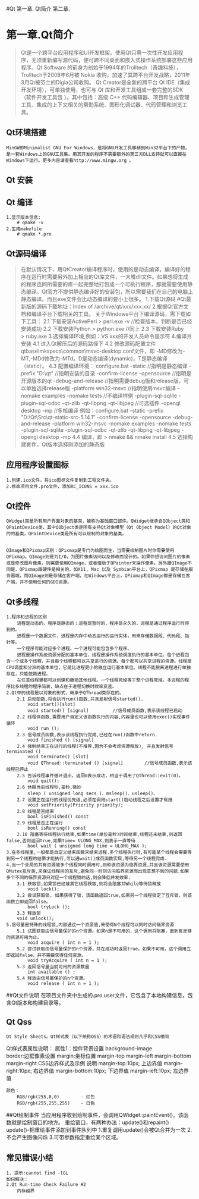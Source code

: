 #Qt
	第一章. Qt简介
	第二章.



# 第一章.Qt简介
>	Qt是一个跨平台应用程序和UI开发框架。使用Qt只需一次性开发应用程序，无须重新编写源代码，便可跨不同桌面和嵌入式操作系统部署这些应用程序。Qt Software 的前身为创始于1994年的Trolltech（奇趣科技），Trolltech于2008年6月被 Nokia 收购，加速了其跨平台开发战略，2011年3月Qt被芬兰的Digia公司收购。
>	Qt Creator是全新的跨平台 Qt IDE（集成开发环境），可单独使用，也可与 Qt 库和开发工具组成一套完整的SDK（软件开发工具包 ）。其中包括：高级 C++ 代码编辑器、项目和生成管理工具、集成的上下文相关的帮助系统、图形化调试器、代码管理和浏览工具。
>	

## Qt环境搭建	
	MinGW即Minimalist GNU For Windows，是将GNU开发工具移植到Win32平台下的产物，是一套Windows上的GNU工具集。用其开发的程序不需要额外的第三方DLL支持就可以直接在Windows下运行。更多内容请查看http://www.mingw.org 。
## Qt 安装

## Qt 编译
	1.显示版本信息:
		# qmake -v 
	2.生成makefile
		# qmake *.pro

## Qt源码编译
>	在默认情况下，用QtCreator编译程序时，使用的是动态编译。编译好的程序在运行时需要另外加上相应的Qt库文件，一大堆dll文件。如果想将生成的程序连同所需要的库一起完整地打包成一个可执行程序，那就需要使用静态编译。Qt官方不提供静态编译好的安装包，所以需要我们在自己的电脑上静态编译。而且exe文件会比动态编译的要小上很多。
	1.下载Qt源码
		#Qt最新版的源码下载地址：Index of /archive/qt/xxx/xxx.xx/
	2.根据Qt官方文档和编译平台下载相关的工具。
		关于Windows平台下编译源码，需下载如下工具：
		2.1 下载安装ActivePerl
			> perl.exe -v  //检查版本，判断是否已经安装成功
		2.2 下载安装Python
			> python.exe 	//同上
		2.3 下载安装Ruby				
			> ruby.exe
	3.选择编译环境,例如：VS xxx的开发人员命令提示符
	4.编译并安装
		4.1 进入Qt解压后的源码路径下
		4.2 修改源码配置文件qtbase\mkspecs\common\msvc-desktop.conf文件，即
			-MD修改为-MT,-MDd修改为-MTd。D是动态编译(dynamic)，T是静态编译（static）。
		4.3 配置编译环境：
			configure.bat 
				-static //指明是静态编译
				-prefix "D:\qt" //指明安装的目录
				-confirm-license -opensource  //指明是开源版本的qt
				-debug-and-release //指明需要debug版和release版，可以单独选择release版
				-platform win32-msvc  //指明使用msvc编译
				-nomake examples -nomake tests  //不编译样例
				-plugin-sql-sqlite -plugin-sql-odbc -qt-zlib -qt-libpng -qt-libjpeg //可选插件
				-opengl desktop 
				-mp //多核编译
			例如：configure.bat -static -prefix "D:\Qt\Src\qt-static-src-5.14.1" -confirm-license -opensource  -debug-and-release -platform win32-msvc  -nomake examples -nomake tests  -plugin-sql-sqlite -plugin-sql-odbc -qt-zlib -qt-libpng -qt-libjpeg -opengl desktop -mp
		4.4 编译，即 > nmake && nmake install 
		4.5 选择构建套件，Qt版本选择刚添加的静态版
## 应用程序设置图标
	1.创建.ico文件，将ico图标文件复制到工程文件夹。
	2.修改项目文件.pro文件，添加RC_ICONS = xxx.ico

## Qt控件
	QWidget类是所有用户界面对象的基类，被称为基础窗口部件。QWidget继承自QObject类和QPaintDevice类，其中QObject类是所有支持Qt对象模型（Qt Object Model）的Qt对象的的基类，QPaintDevice类是所有可以绘制的对象的基类。


	QImage和QPixmap区别：QPixmap是专门为绘图而生，当需要绘制图片时你需要使用QPixmap。QImage则是为I/O，为图片像素访问以及修改而设计的。如果你想访问图片的像素或是修改图片像素，则需要使用QImage，或者借助于QPainter来操作像素。另外跟QImage不同是，QPixmap跟硬件是相关的，如X11, Mac 以及 Symbian平台上，QPixmap 是存储在服务器端，而QImage则是存储在客户端，在Windows平台上，QPixmap和QImage都是存储在客户端，并不使用任何的GDI资源。

## Qt多线程
	1.程序和进程的区别
		进程是动态的，程序是静态的；进程是暂时的，程序是永久的，进程是通过程序运行时得到的。
		进程是一个数据文件，进程是内存中动态运行的运行实体，用来存储数据段、代码段、指针等。
		一个程序可能对应多个进程。一个进程可能包含多个程序。
		进程是操作系统资源分配的基本单位，线程是操作系统调度执行的基本单位。每个进程包含一个或多个线程，并且每个线程都可以共享进行的资源。每个都可以共享进程的资源。线程是CPU调度和分派的基本单位，它是比进程更小的独立运行基本单位。线程不能脱离进程进行单独存在，只能依赖进程。
		在任意线程里都可以创建和撤销其他线程。一个线程死掉等于整个进程死掉。多进程的程序比多线程的程序简装，缺点在于进程切换时效率变差。
	2.Qt中的线程是以对象的形式，继承于QThread类存在的。		
		2.1 启动函数,将会执行run()函数,并且发射信号started().
			void start()[slot]
			void started() [signal]			//信号成员函数,表示该线程已启动
		2.2 线程体函数,需要用户自定义该函数执行的内容,内容里也可以使用exec()实现事件循环
			void run ();
		2.3 信号成员函数,表示该线程执行完成,已经在run()函数中return.			
			void finished () [signal]
		2.4 强制结束正在进行的线程(不推荐,因为不会考虑资源释放), 并且发射信号terminated () 
			void terminate() [slot]
			void QThread::terminated () [signal]		//信号成员函数,表示该线程已停止
		2.5 告诉线程事件循环退出，返回0表示成功，相当于调用了QThread::exit(0)。 		
			void quit();
		2.6 休眠当前线程秒,毫秒,微妙
			sleep ( unsigned long secs )、msleep()、usleep()、
		2.7 设置正在运行的线程优先级,必须在调用start()启动线程之后设置才有用
			void setPriority(Priority priority);
		2.8 线程是否结束 
			bool isFinished() const 
		2.9 线程是否正在运行 		
			bool isRunning() const 			
		2.10 阻塞等待线程执行结束,如果time(单位毫秒)时间结束,线程还未结束,则返回false,否则返回true,如果time= ULONG_MAX,则表示一直等待		 
			bool wait ( unsigned long time = ULONG_MAX );		
	3.在多线程里,一般都是自定义结束函数来结束进程.多个线程执行时,有可能某个线程会需要等到另一个线程的结果才能执行,可以通wait()成员函数实现,等待另一个线程完成.
	4.当一个全局的共有资源被多个线程同时调用时,则称该资源为临界资源,并且该资源需要使用QMutex互斥类,来保证线程间的互斥,避免同一时刻访问临界资源而出现意想不到的问题.如果多个不同的临界资源只对应一个线程锁的话,则会降低并发效率.
		3.1 获取锁,如果锁已经被其它线程获取,则将会阻塞并While等待锁释放
			void lock();
		3.2 尝试获取锁, 如果获得了锁，该函数返回true,如果另一个线程锁定了互斥锁，则该函数立即返回false。 
			bool tryLock ();		
		3.3 释放锁
		void unlock();
	5.信号量是特殊的线程锁,内部通过一个资源值,来使得N个线程可以同时访问临界资源		
		5.1 试图获取由信号量保护的n个资源。如果n是不可用的，这个调用将阻塞，直到有足够的资源可用为止。
			void acquire ( int n = 1 );
		5.2 尝试获取由信号量保护的n个资源，并在成功时返回true。如果不可用，这个调用立即返回false，并不需要获得任何资源。
			void tryAcquire ( int n = 1 );
		5.3 返回信号量当前可用的资源数量
			int available () ;
		5.4 释放由信号量保护的n个资源。
			void release ( int n = 1 );

##Qt文件说明
	在项目文件夹中生成的.pro.user文件，它包含了本地构建信息，包含Qt版本和构建目录等。

## Qt Qss	
	Qt Style Sheets。Qt样式表（以下统称QSS）的术语和语法规则几乎和CSS相同
  Qt样式表属性说明：
	属性1：控件背景设置
        background-image      
	border:边框像素设置
	margin:坐标位置
		margin-top
		margin-left
		margin-bottom
		margin-right
CSS边界样式及示例	说明
margin-top:10px;	上边界值
margin-right:10px;	右边界值
margin-bottom:10px;	下边界值
margin-left:10px;	左边界值
		
	颜色：
		RGB/rgb(255,0,0) 		- 红色
		RGB/rgb(255,255,255) 	- 白色 

##Qt绘制事件
  当应用程序收到绘制事件，会调用QWidget::paintEvent()。该函数就是绘制窗口的地方。
  重绘窗口，有两种办法：update()和repaint()
  update()-把重绘事件添加到事件队列中
    1.重复调用update()会被Qt合并为一次
    2.不会产生图像闪烁
    3.可带参数指定重绘某个区域。


## 常见错误小结
	1. 提示:cannot find -lGL
	如何解决：
	2.Qt Run-time Check Failure #2
		内存越界
		

